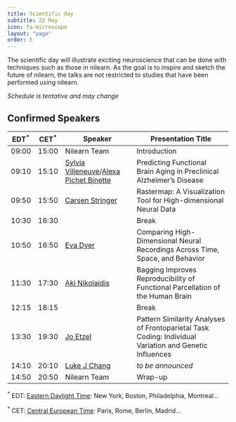 ```yaml
---
title: Scientific day
subtitle: 22 May
icon: fa-microscope
layout: "page"
order: 5
---
```


The scientific day will illustrate exciting neuroscience that can be done
with techniques such as those in nilearn. As the goal is to inspire and
sketch the future of nilearn, the talks are not restricted to studies
that have been performed using nilearn.

 *Schedule is tentative and may change*

## Confirmed Speakers

EDT<sup>&#42;</sup> | CET<sup>&#42;</sup> | Speaker | Presentation Title
----|-----|---------|-------------------
09:00 | 15:00 | Nilearn Team | Introduction
09:10 | 15:10 | [Sylvia Villeneuve](http://www.villeneuvelab.com/en/home/)/[Alexa Pichet Binette](https://www.pubfacts.com/author/Alexa+Pichet-Binette) | Predicting Functional Brain Aging in Preclinical Alzheimer’s Disease
09:50 | 15:50 |  [Carsen Stringer](http://www.gatsby.ucl.ac.uk/~cstringer/) | Rastermap: A Visualization Tool for High-dimensional Neural Data
10:30 | 16:30 |  | Break
10:50 | 16:50 |  [Eva Dyer](https://dyerlab.gatech.edu/people/pi-profile/) | Comparing High-Dimensional Neural Recordings Across Time, Space, and Behavior
11:30 | 17:30 |  [Aki Nikolaidis](https://childmind.org/bio/aki-nikolaidis-phd/)| Bagging Improves Reproducibility of Functional Parcellation of the Human Brain
12:15 | 18:15 |  | Break
13:30 | 19:30 |  [Jo Etzel](https://sites.wustl.edu/ccplab/people/jo-etzel/) | Pattern Similarity Analyses of Frontoparietal Task Coding: Individual Variation and Genetic Influences
14:10 | 20:10 |  [Luke J Chang](https://pbs.dartmouth.edu/people/luke-j-chang-0) | *to be announced*
14:50 | 20:50 | Nilearn Team | Wrap-up

<sup>&#42;</sup> EDT: [Eastern Daylight Time](https://time.is/EDT): New
York, Boston, Philadelphia, Montreal...

<sup>&#42;</sup> CET: [Central European Time](https://time.is/CET): Paris, Rome, Berlin,
Madrid...
